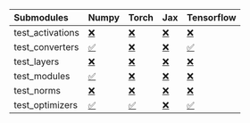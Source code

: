 | Submodules       | Numpy                                                                                                                           | Torch                                                                                                                           | Jax                                                                                                                             | Tensorflow                                                                                                                      |
|:-----------------|:--------------------------------------------------------------------------------------------------------------------------------|:--------------------------------------------------------------------------------------------------------------------------------|:--------------------------------------------------------------------------------------------------------------------------------|:--------------------------------------------------------------------------------------------------------------------------------|
| test_activations | <a href="https://github.com/unifyai/ivy/runs/7950446152?check_suite_focus=true" rel="noopener noreferrer" target="_blank">❌</a> | <a href="https://github.com/unifyai/ivy/runs/7950446741?check_suite_focus=true" rel="noopener noreferrer" target="_blank">❌</a> | <a href="https://github.com/unifyai/ivy/runs/7950447352?check_suite_focus=true" rel="noopener noreferrer" target="_blank">❌</a> | <a href="https://github.com/unifyai/ivy/runs/7950448108?check_suite_focus=true" rel="noopener noreferrer" target="_blank">❌</a> |
| test_converters  | <a href="https://github.com/unifyai/ivy/runs/7950446246?check_suite_focus=true" rel="noopener noreferrer" target="_blank">✅</a> | <a href="https://github.com/unifyai/ivy/runs/7950446813?check_suite_focus=true" rel="noopener noreferrer" target="_blank">❌</a> | <a href="https://github.com/unifyai/ivy/runs/7950447465?check_suite_focus=true" rel="noopener noreferrer" target="_blank">❌</a> | <a href="https://github.com/unifyai/ivy/runs/7950448241?check_suite_focus=true" rel="noopener noreferrer" target="_blank">✅</a> |
| test_layers      | <a href="https://github.com/unifyai/ivy/runs/7950446347?check_suite_focus=true" rel="noopener noreferrer" target="_blank">❌</a> | <a href="https://github.com/unifyai/ivy/runs/7950446883?check_suite_focus=true" rel="noopener noreferrer" target="_blank">❌</a> | <a href="https://github.com/unifyai/ivy/runs/7950447588?check_suite_focus=true" rel="noopener noreferrer" target="_blank">❌</a> | <a href="https://github.com/unifyai/ivy/runs/7950448363?check_suite_focus=true" rel="noopener noreferrer" target="_blank">❌</a> |
| test_modules     | <a href="https://github.com/unifyai/ivy/runs/7950446439?check_suite_focus=true" rel="noopener noreferrer" target="_blank">✅</a> | <a href="https://github.com/unifyai/ivy/runs/7950446985?check_suite_focus=true" rel="noopener noreferrer" target="_blank">❌</a> | <a href="https://github.com/unifyai/ivy/runs/7950447685?check_suite_focus=true" rel="noopener noreferrer" target="_blank">❌</a> | <a href="https://github.com/unifyai/ivy/runs/7950448507?check_suite_focus=true" rel="noopener noreferrer" target="_blank">❌</a> |
| test_norms       | <a href="https://github.com/unifyai/ivy/runs/7950446540?check_suite_focus=true" rel="noopener noreferrer" target="_blank">❌</a> | <a href="https://github.com/unifyai/ivy/runs/7950447092?check_suite_focus=true" rel="noopener noreferrer" target="_blank">❌</a> | <a href="https://github.com/unifyai/ivy/runs/7950447838?check_suite_focus=true" rel="noopener noreferrer" target="_blank">❌</a> | <a href="https://github.com/unifyai/ivy/runs/7950448624?check_suite_focus=true" rel="noopener noreferrer" target="_blank">❌</a> |
| test_optimizers  | <a href="https://github.com/unifyai/ivy/runs/7950446661?check_suite_focus=true" rel="noopener noreferrer" target="_blank">✅</a> | <a href="https://github.com/unifyai/ivy/runs/7950447229?check_suite_focus=true" rel="noopener noreferrer" target="_blank">✅</a> | <a href="https://github.com/unifyai/ivy/runs/7950447961?check_suite_focus=true" rel="noopener noreferrer" target="_blank">❌</a> | <a href="https://github.com/unifyai/ivy/runs/7950448768?check_suite_focus=true" rel="noopener noreferrer" target="_blank">✅</a> |